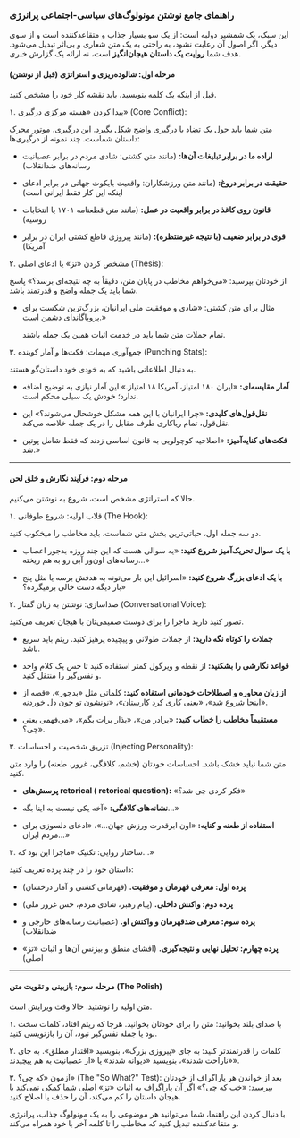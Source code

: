 
### **راهنمای جامع نوشتن مونولوگ‌های سیاسی-اجتماعی پرانرژی**

این سبک، یک شمشیر دولبه است: از یک سو بسیار جذاب و متقاعدکننده است و از سوی دیگر، اگر اصول آن رعایت نشود، به راحتی به یک متن شعاری و بی‌اثر تبدیل می‌شود. هدف شما **روایت یک داستان هیجان‌انگیز** است، نه ارائه یک گزارش خبری.

#### **مرحله اول: شالوده‌ریزی و استراتژی (قبل از نوشتن)**

قبل از اینکه یک کلمه بنویسید، باید نقشه کار خود را مشخص کنید.

۱. پیدا کردن «هسته مرکزی درگیری» (Core Conflict):

متن شما باید حول یک تضاد یا درگیری واضح شکل بگیرد. این درگیری، موتور محرک داستان شماست. چند نمونه از درگیری‌ها:

- **اراده ما در برابر تبلیغات آن‌ها:** (مانند متن کشتی: شادی مردم در برابر عصبانیت رسانه‌های ضدانقلاب)
    
- **حقیقت در برابر دروغ:** (مانند متن ورزشکاران: واقعیت بایکوت جهانی در برابر ادعای اینکه این کار فقط ایرانی است)
    
- **قانون روی کاغذ در برابر واقعیت در عمل:** (مانند متن قطعنامه ۱۷۰۱ یا انتخابات روسیه)
    
- **قوی در برابر ضعیف (با نتیجه غیرمنتظره):** (مانند پیروزی قاطع کشتی ایران در برابر آمریکا)
    

۲. مشخص کردن «تز» یا ادعای اصلی (Thesis):

از خودتان بپرسید: «می‌خواهم مخاطب در پایان متن، دقیقاً به چه نتیجه‌ای برسد؟» پاسخ شما باید یک جمله واضح و قدرتمند باشد.

- مثال برای متن کشتی: «شادی و موفقیت ملی ایرانیان، بزرگ‌ترین شکست برای پروپاگاندای دشمن است.»
    
    تمام جملات متن شما باید در خدمت اثبات همین یک جمله باشند.
    

۳. جمع‌آوری مهمات: فکت‌ها و آمار کوبنده (Punching Stats):

به دنبال اطلاعاتی باشید که به خودی خود داستان‌گو هستند.

- **آمار مقایسه‌ای:** «ایران ۱۸۰ امتیاز، آمریکا ۱۸ امتیاز.» این آمار نیازی به توضیح اضافه ندارد؛ خودش یک سیلی محکم است.
    
- **نقل‌قول‌های کلیدی:** «چرا ایرانیان با این همه مشکل خوشحال می‌شوند؟» این نقل‌قول، تمام ریاکاری طرف مقابل را در یک جمله خلاصه می‌کند.
    
- **فکت‌های کنایه‌آمیز:** «اصلاحیه کوچولویی به قانون اساسی زدند که فقط شامل پوتین شد.»
    

---

#### **مرحله دوم: فرآیند نگارش و خلق لحن**

حالا که استراتژی مشخص است، شروع به نوشتن می‌کنیم.

۱. قلاب اولیه: شروع طوفانی (The Hook):

دو سه جمله اول، حیاتی‌ترین بخش متن شماست. باید مخاطب را میخکوب کنید.

- **با یک سوال تحریک‌آمیز شروع کنید:** «یه سوالی هست که این چند روزه بدجور اعصاب رسانه‌های اون‌ور آبی رو به هم ریخته...»
    
- **با یک ادعای بزرگ شروع کنید:** «اسرائیل این بار می‌تونه به هدفش برسه یا مثل پنج بار دیگه دست خالی برمیگرده؟»
    

۲. صداسازی: نوشتن به زبان گفتار (Conversational Voice):

تصور کنید دارید ماجرا را برای دوست صمیمی‌تان با هیجان تعریف می‌کنید.

- **جملات را کوتاه نگه دارید:** از جملات طولانی و پیچیده پرهیز کنید. ریتم باید سریع باشد.
    
- **قواعد نگارشی را بشکنید:** از نقطه و ویرگول کمتر استفاده کنید تا حس یک کلام واحد و نفس‌گیر را منتقل کنید.
    
- **از زبان محاوره و اصطلاحات خودمانی استفاده کنید:** کلماتی مثل «بدجور»، «قصه از اینجا شروع شد»، «یعنی کاری کرد کارستان»، «نونشون تو خون دل خوردنه».
    
- **مستقیماً مخاطب را خطاب کنید:** «برادر من»، «بذار برات بگم»، «می‌فهمی یعنی چی؟».
    

۳. تزریق شخصیت و احساسات (Injecting Personality):

متن شما نباید خشک باشد. احساسات خودتان (خشم، کلافگی، غرور، طعنه) را وارد متن کنید.

- **پرسش‌های retorical ( retorical question):** «فکر کردی چی شد؟»
    
- **نشانه‌های کلافگی:** «آخه یکی نیست به اینا بگه...»
    
- **استفاده از طعنه و کنایه:** «اون ابرقدرت ورزش جهان...»، «ادعای دلسوزی برای مردم ایران...»
    

۴. ساختار روایی: تکنیک «ماجرا این بود که...»

داستان خود را در چند پرده تعریف کنید:

- **پرده اول: معرفی قهرمان و موفقیت.** (قهرمانی کشتی و آمار درخشان)
    
- **پرده دوم: واکنش داخلی.** (پیام رهبر، شادی مردم، حس غرور ملی)
    
- **پرده سوم: معرفی ضدقهرمان و واکنش او.** (عصبانیت رسانه‌های خارجی و ضدانقلاب)
    
- **پرده چهارم: تحلیل نهایی و نتیجه‌گیری.** (افشای منطق و بیزنس آن‌ها و اثبات «تز» اصلی)
    

---

#### **مرحله سوم: بازبینی و تقویت متن (The Polish)**

متن اولیه را نوشتید. حالا وقت ویرایش است.

۱. با صدای بلند بخوانید: متن را برای خودتان بخوانید. هرجا که ریتم افتاد، کلمات سخت بود یا جمله نفس‌گیر نبود، آن را بازنویسی کنید.

۲. کلمات را قدرتمندتر کنید: به جای «پیروزی بزرگ»، بنویسید «اقتدار مطلق». به جای «ناراحت شدند»، بنویسید «دیوانه شدند» یا «از عصبانیت به هم پیچیدند».

۳. آزمون «که چی؟» (The "So What?" Test): بعد از خواندن هر پاراگراف از خودتان بپرسید: «خب که چی؟» اگر آن پاراگراف به اثبات «تز» اصلی شما کمکی نمی‌کند یا هیجان داستان را کم می‌کند، آن را حذف یا اصلاح کنید.

با دنبال کردن این راهنما، شما می‌توانید هر موضوعی را به یک مونولوگ جذاب، پرانرژی و متقاعدکننده تبدیل کنید که مخاطب را تا کلمه آخر با خود همراه می‌کند.